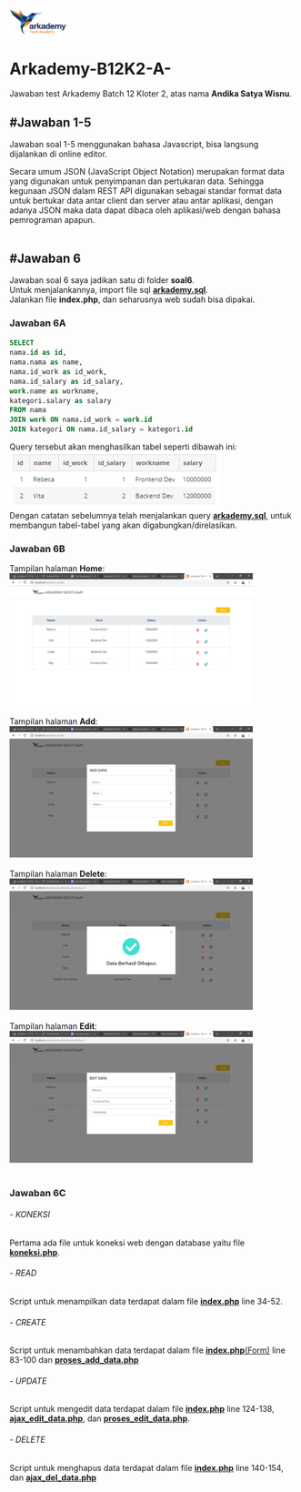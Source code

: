 <img src="https://github.com/wisnudir/Arkademy-B12K2-A-/blob/master/soal6/asset/larkademy.png" width="100"><br/>
# Arkademy-B12K2-A-
Jawaban test Arkademy Batch 12 Kloter 2, atas nama **Andika Satya Wisnu**.

## #Jawaban 1-5
Jawaban soal 1-5 menggunakan bahasa Javascript, bisa langsung dijalankan di online editor.<br/>

Secara umum JSON (JavaScript Object Notation) merupakan format data yang digunakan untuk penyimpanan dan pertukaran data.
Sehingga kegunaan JSON dalam REST API digunakan sebagai standar format data untuk bertukar data antar client dan server atau antar aplikasi, dengan adanya JSON maka data dapat dibaca oleh aplikasi/web dengan bahasa pemrograman apapun.<br/><br/>


## #Jawaban 6
Jawaban soal 6 saya jadikan satu di folder **soal6**.<br/>
Untuk menjalankannya, import file sql [**arkademy.sql**](https://github.com/wisnudir/Arkademy-B12K2-A-/blob/master/soal6/arkademy.sql).<br/>
Jalankan file **index.php**, dan seharusnya web sudah bisa dipakai.

### Jawaban 6A
```SQL
SELECT 
nama.id as id,
nama.nama as name, 
nama.id_work as id_work, 
nama.id_salary as id_salary, 
work.name as workname,
kategori.salary as salary 
FROM nama 
JOIN work ON nama.id_work = work.id 
JOIN kategori ON nama.id_salary = kategori.id
```
Query tersebut akan menghasilkan tabel seperti dibawah ini:<br/>
![Tabel Hasil Query Gabungan](https://github.com/wisnudir/Arkademy-B12K2-A-/blob/master/soal6/asset/img/6A-tabel-gabungan.PNG)
<br/>Dengan catatan sebelumnya telah menjalankan query [**arkademy.sql**](https://github.com/wisnudir/Arkademy-B12K2-A-/blob/master/soal6/arkademy.sql), untuk membangun tabel-tabel yang akan digabungkan/direlasikan.

### Jawaban 6B
Tampilan halaman **Home**:<br/>
<img src="https://github.com/wisnudir/Arkademy-B12K2-A-/blob/master/soal6/asset/img/6B-Home.PNG" width="85%"><br/><br/>
Tampilan halaman **Add**:<br/>
<img src="https://github.com/wisnudir/Arkademy-B12K2-A-/blob/master/soal6/asset/img/6B-Add.PNG" width="85%"><br/><br/>
Tampilan halaman **Delete**:<br/>
<img src="https://github.com/wisnudir/Arkademy-B12K2-A-/blob/master/soal6/asset/img/6B-Delete.PNG" width="85%"><br/><br/>
Tampilan halaman **Edit**:<br/>
<img src="https://github.com/wisnudir/Arkademy-B12K2-A-/blob/master/soal6/asset/img/6B-Edit.PNG" width="85%"><br/><br/>

### Jawaban 6C
###### - KONEKSI
Pertama ada file untuk koneksi web dengan database yaitu file [**koneksi.php**](https://github.com/wisnudir/Arkademy-B12K2-A-/blob/master/soal6/koneksi.php).
###### - READ
Script untuk menampilkan data terdapat dalam file [**index.php**](https://github.com/wisnudir/Arkademy-B12K2-A-/blob/master/soal6/index.php) line 34-52.
###### - CREATE
Script untuk menambahkan data terdapat dalam file [**index.php**(Form)](https://github.com/wisnudir/Arkademy-B12K2-A-/blob/master/soal6/index.php) line 83-100 dan [**proses_add_data.php**](https://github.com/wisnudir/Arkademy-B12K2-A-/blob/master/soal6/proses_add_data.php)
###### - UPDATE
Script untuk mengedit data terdapat dalam file [**index.php**](https://github.com/wisnudir/Arkademy-B12K2-A-/blob/master/soal6/index.php) line 124-138, [**ajax_edit_data.php**](https://github.com/wisnudir/Arkademy-B12K2-A-/blob/master/soal6/ajax_edit_data.php), dan [**proses_edit_data.php**](https://github.com/wisnudir/Arkademy-B12K2-A-/blob/master/soal6/proses_edit_data.php).
###### - DELETE
Script untuk menghapus data terdapat dalam file [**index.php**](https://github.com/wisnudir/Arkademy-B12K2-A-/blob/master/soal6/index.php) line 140-154, dan [**ajax_del_data.php**](https://github.com/wisnudir/Arkademy-B12K2-A-/blob/master/soal6/ajax_del_data.php)
